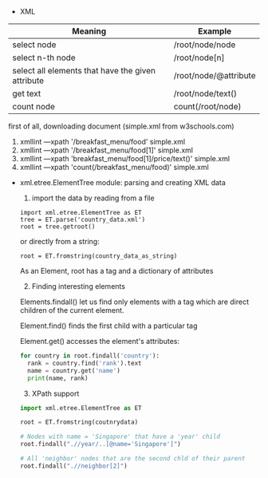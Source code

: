 

* XML 

| Meaning                                           | Example               |
| ------------------------------------------------- | --------------------- |
| select node                                       | /root/node/node       |
| select n-th node                                  | /root/node[n]         |
| select all elements that have the given attribute | /root/node/@attribute |
| get text                                          | /root/node/text()     |
| count node                                        | count(/root/node)     |



first of all, downloading document (simple.xml from w3schools.com)

1. xmllint —xpath '/breakfast_menu/food' simple.xml
2. xmllint —xpath '/breakfast_menu/food[1]' simple.xml
3. xmllint —xpath 'breakfast_menu/food[1]/price/text()' simple.xml
4. xmllint —xpath 'count(/breakfast_menu/food)' simple.xml



* xml.etree.ElementTree module: parsing and creating XML data

  

  1. import the data by reading from a file

  ```
  import xml.etree.ElementTree as ET
  tree = ET.parse('country_data.xml')
  root = tree.getroot()
  ```

  or directly from a string:

  ```
  root = ET.fromstring(country_data_as_string)
  ```

  As an Element, root has a tag and a dictionary of attributes

  

  2. Finding interesting elements

  Elements.findall() let us find only elements with a tag which are direct children of the current element.

  Element.find() finds the first child with a particular tag

  Element.get() accesses the element's attributes:

  ```python
  for country in root.findall('country'):
  	rank = country.find('rank').text
  	name = country.get('name')
  	print(name, rank)
  ```

  

  3. XPath support

  ```python
  import xml.etree.ElementTree as ET
  
  root = ET.fromstring(coutnrydata)
  
  # Nodes with name = 'Singapore' that have a 'year' child
  root.findall(".//year/..[@name='Singapore']")
  
  # All 'neighbor' nodes that are the second chld of their parent
  root.findall(".//neighbor[2]")
  ```

  







